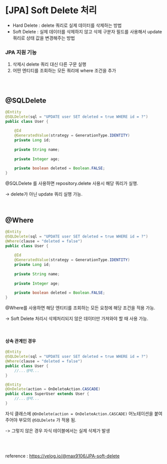# [JPA] Soft Delete 처리

* Hard Delete : delete 쿼리로 실제 데이터를 삭제하는 방법
* Soft Delete : 실제 데이터를 삭제하지 않고 삭제 구분자 필드를 사용해서 update 쿼리로 상태 값을 변경해주는 방법

### JPA 지원 기능

1. 삭제시 delete 쿼리 대신 다른 구문 실행
2. 어떤 엔티티를 조회하는 모든 쿼리에 where 조건을 추가

### <br>

## @SQLDelete

```java
@Entity
@SQLDelete(sql = "UPDATE user SET deleted = true WHERE id = ?")
public class User {
    
    @Id
    @GeneratedValue(strategy = GenerationType.IDENTITY)
    private Long id;
    
    private String name;
    
    private Integer age;
    
    private boolean deleted = Boolean.FALSE;
}
```

@SQLDelete 를 사용하면 repository.delete 사용시 해당 쿼리가 실행.

-> delete가 아닌 update 쿼리 실행 가능.

<br>

## @Where

```java
@Entity
@SQLDelete(sql = "UPDATE user SET deleted = true WHERE id = ?")
@Where(clause = "deleted = false")
public class User {
    
    @Id
    @GeneratedValue(strategy = GenerationType.IDENTITY)
    private Long id;
    
    private String name;
    
    private Integer age;
    
    private boolean deleted = Boolean.FALSE;
}
```

@Where를 사용하면 해당 엔티티를 조회하는 모든 요청에 해당 조건을 적용 가능.

-> Soft Delete 처리시 삭제처리되지 않은 데이터만 가져와야 할 때 사용 가능.

<br>

#### 상속 관계인 경우

```java
@Entity
@SQLDelete(sql = "UPDATE user SET deleted = true WHERE id = ?")
@Where(clause = "deleted = false")
public class User {
	//...생략...
}
```

```java
@Entity
@OnDelete(action = OnDeleteAction.CASCADE)
public class SuperUser extends User {
    //...생략...
}
```

자식 클래스에 `@OnDelete(action = OnDeleteAction.CASCADE)` 어노테이션을 붙여주어야 부모의 `@SQLDelete` 가 적용 됨.

-> 그렇지 않은 경우 자식 테이블에서는 실제 삭제가 발생

<br><br>

reference : https://velog.io/@max9106/JPA-soft-delete